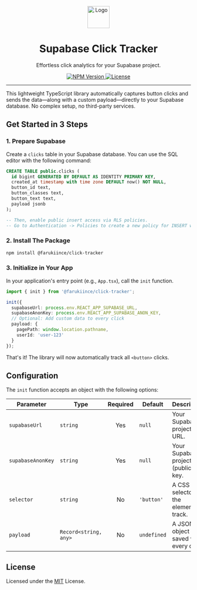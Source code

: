 <div align="center">
  <img src="https://raw.githubusercontent.com/google/material-design-icons/master/png/action/touch_app/materialicons/48dp/2x/baseline_touch_app_black_48dp.png" alt="Logo" width="60">
  <h1>Supabase Click Tracker</h1>
  <p>Effortless click analytics for your Supabase project.</p>
  
  <p>
    <a href="https://www.npmjs.com/package/@farukiince/click-tracker">
      <img src="https://img.shields.io/npm/v/@farukiince/click-tracker.svg" alt="NPM Version">
    </a>
    <a href="https://github.com/farukince/click-tracker-npm-library-with-example-project/blob/main/LICENSE">
      <img src="https://img.shields.io/npm/l/@farukiince/click-tracker.svg" alt="License">
    </a>
  </p>
</div>

---

This lightweight TypeScript library automatically captures button clicks and sends the data—along with a custom payload—directly to your Supabase database. No complex setup, no third-party services.

## Get Started in 3 Steps

### 1. Prepare Supabase

Create a `clicks` table in your Supabase database. You can use the SQL editor with the following command:

```sql
CREATE TABLE public.clicks (
  id bigint GENERATED BY DEFAULT AS IDENTITY PRIMARY KEY,
  created_at timestamp with time zone DEFAULT now() NOT NULL,
  button_id text,
  button_classes text,
  button_text text,
  payload jsonb
);

-- Then, enable public insert access via RLS policies.
-- Go to Authentication -> Policies to create a new policy for INSERT with a check expression of `true`.
```

### 2. Install The Package

```bash
npm install @farukiince/click-tracker
```

### 3. Initialize in Your App

In your application's entry point (e.g., `App.tsx`), call the `init` function.

```typescript
import { init } from '@farukiince/click-tracker';

init({
  supabaseUrl: process.env.REACT_APP_SUPABASE_URL,
  supabaseAnonKey: process.env.REACT_APP_SUPABASE_ANON_KEY,
  // Optional: Add custom data to every click
  payload: {
    pagePath: window.location.pathname,
    userId: 'user-123'
  }
});
```
That's it! The library will now automatically track all `<button>` clicks.

## Configuration

The `init` function accepts an object with the following options:

| Parameter         | Type                  | Required | Default   | Description                                     |
| ----------------- | --------------------- | :------: | --------- | ----------------------------------------------- |
| `supabaseUrl`     | `string`              |   Yes    | `null`    | Your Supabase project URL.                      |
| `supabaseAnonKey` | `string`              |   Yes    | `null`    | Your Supabase project `anon` (public) key.      |
| `selector`        | `string`              |    No    | `'button'`| A CSS selector for the elements to track.       |
| `payload`         | `Record<string, any>` |    No    | `undefined`| A JSON object to be saved with every click.     |

## License

Licensed under the [MIT](LICENSE) License.